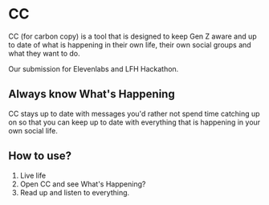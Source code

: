 # CC

CC (for carbon copy) is a tool that is designed to keep Gen Z aware and up to date of what is happening in their own life, their own social groups and what they want to do.

Our submission for Elevenlabs and LFH Hackathon.

## Always know What's Happening

CC stays up to date with messages you'd rather not spend time catching up on so that you can keep up to date with everything that is happening in your own social life.

## How to use?

1. Live life
2. Open CC and see What's Happening?
3. Read up and listen to everything.
